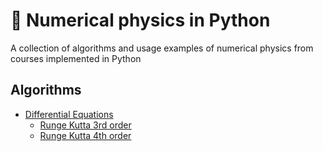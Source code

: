 # :snake: Numerical physics in Python

A collection of algorithms and usage examples of numerical physics from courses implemented in Python

## Algorithms

* [Differential Equations](algorithms/diffeq)
    * [Runge Kutta 3rd order](algorithms/diffeq/rk3/algo.py)
    * [Runge Kutta 4th order](algorithms/diffeq/rk4/algo.py)
